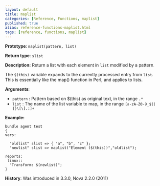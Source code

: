 ```yaml
---
layout: default
title: maplist
categories: [Reference, Functions, maplist]
published: true
alias: reference-functions-maplist.html
tags: [reference, functions, maplist]
---
```


**Prototype**: `maplist(pattern, list)`

**Return type**: `slist`

**Description:** Return a list with each element in `list` modified by a 
pattern.

The `$(this)` variable expands to the currently processed entry from `list`. 
This is essentially like the map() function in Perl, and applies to
lists.

**Arguments**:

* `pattern` : Pattern based on $(this) as original text, in the range `.*`
* `list` : The name of the list variable to map, in the range
`[a-zA-Z0-9_$(){}\[\].:]+`

**Example:**

```cf3
bundle agent test
{
vars:

  "oldlist" slist => { "a", "b", "c" };
  "newlist" slist => maplist("Element ($(this))","oldlist");

reports:
 linux::
  "Transform: $(newlist)";
}
```

**History**: Was introduced in 3.3.0, Nova 2.2.0 (2011)
